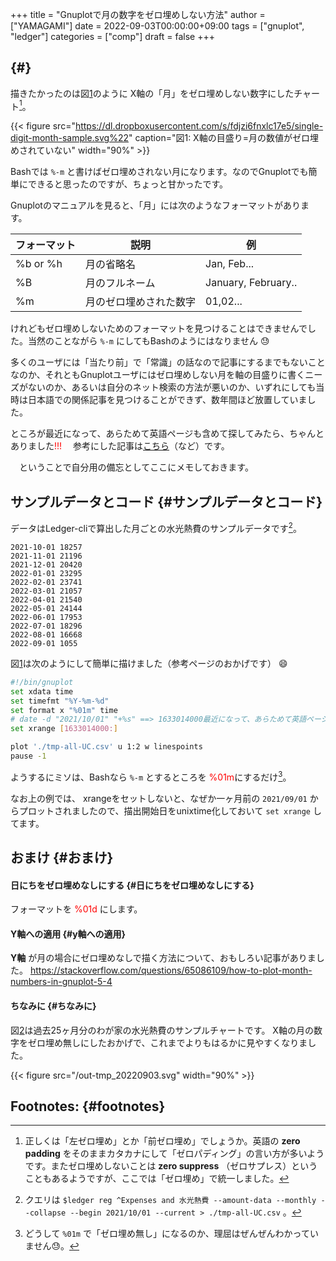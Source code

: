 +++
title = "Gnuplotで月の数字をゼロ埋めしない方法"
author = ["YAMAGAMI"]
date = 2022-09-03T00:00:00+09:00
tags = ["gnuplot", "ledger"]
categories = ["comp"]
draft = false
+++

##  {#}

描きたかったのは図[1](#org48bc229)のように
X軸の「月」をゼロ埋めしない数字にしたチャート[^fn:1]。

<a id="org48bc229"></a>

{{< figure src="https://dl.dropboxusercontent.com/s/fdjzi6fnxlc17e5/single-digit-month-sample.svg%22" caption="&#22259;1:  X軸の目盛り=月の数値がゼロ埋めされていない" width="90%" >}}

Bashでは `%-m` と書けばゼロ埋めされない月になります。なのでGnuplotでも簡単にできると思ったのですが、ちょっと甘かったです。

Gnuplotのマニュアルを見ると、「月」には次のようなフォーマットがあります。

| フォーマット | 説明        | 例                  |
|--------|-----------|--------------------|
| %b or %h | 月の省略名  | Jan, Feb...         |
| %B       | 月のフルネーム | January, February.. |
| %m       | 月のゼロ埋めされた数字 | 01,02...            |

けれどもゼロ埋めしないためのフォーマットを見つけることはできませんでした。当然のことながら `%-m` にしてもBashのようにはなりません :sweat:

多くのユーザには「当たり前」で「常識」の話なので記事にするまでもないことなのか、それともGnuplotユーザにはゼロ埋めしない月を軸の目盛りに書くニーズがないのか、あるいは自分のネット検索の方法が悪いのか、いずれにしても当時は日本語での関係記事を見つけることができず、数年間ほど放置していました。

ところが最近になって、あらためて英語ページも含めて探してみたら、ちゃんとありました<span style="color: red">!!!</span> 　参考にした記事は[こちら](https://stackoverflow.com/questions/62410451/single-digit-month-and-day-format-specifier-in-gnuplot-5-2)（など）です。

　ということで自分用の備忘としてここにメモしておきます。


## サンプルデータとコード {#サンプルデータとコード}

データはLedger-cliで算出した月ごとの水光熱費のサンプルデータです[^fn:2]。

```nil
2021-10-01 18257
2021-11-01 21196
2021-12-01 20420
2022-01-01 23295
2022-02-01 23741
2022-03-01 21057
2022-04-01 21540
2022-05-01 24144
2022-06-01 17953
2022-07-01 18296
2022-08-01 16668
2022-09-01 1055
```

図[1](#org48bc229)は次のようにして簡単に描けました（参考ページのおかげです） :smile:

```sh
#!/bin/gnuplot
set xdata time
set timefmt "%Y-%m-%d"
set format x "%01m" time
# date -d "2021/10/01" "+%s" ==> 1633014000最近になって、あらためて英語ページも含めて探してみた
set xrange [1633014000:]

plot './tmp-all-UC.csv' u 1:2 w linespoints
pause -1
```

ようするにミソは、Bashなら `%-m` とするところを<span style="color: red"> %01m</span>にするだけ[^fn:3]。

なお上の例では、
xrangeをセットしないと、なぜか一ヶ月前の `2021/09/01` からプロットされましたので、描出開始日をunixtime化しておいて `set xrange` してます。


## おまけ {#おまけ}


#### 日にちをゼロ埋めなしにする {#日にちをゼロ埋めなしにする}

フォーマットを <span style="color: red">%01d</span> にします。


#### Y軸への適用 {#y軸への適用}

****Y軸**** が月の場合にゼロ埋めなしで描く方法について、おもしろい記事がありました。
<https://stackoverflow.com/questions/65086109/how-to-plot-month-numbers-in-gnuplot-5-4>


#### ちなみに {#ちなみに}

図[2](#orgb7e4b70)は過去25ヶ月分のわが家の水光熱費のサンプルチャートです。
X軸の月の数字をゼロ埋め無しにしたおかげで、これまでよりもはるかに見やすくなりました。

<a id="orgb7e4b70"></a>

{{< figure src="/out-tmp_20220903.svg" width="90%" >}}


## Footnotes: {#footnotes}

[^fn:1]: 正しくは「左ゼロ埋め」とか「前ゼロ埋め」でしょうか。英語の **zero padding** をそのままカタカナにして「ゼロパディング」の言い方が多いようです。またゼロ埋めしないことは **zero suppress** （ゼロサプレス）ということもあるようですが、ここでは「ゼロ埋め」で統一しました。
[^fn:2]: クエリは `$ledger reg ^Expenses and 水光熱費 --amount-data --monthly --collapse --begin 2021/10/01 --current > ./tmp-all-UC.csv` 。
[^fn:3]: どうして `%01m` で「ゼロ埋め無し」になるのか、理屈はぜんぜんわかっていません:sweat:。
